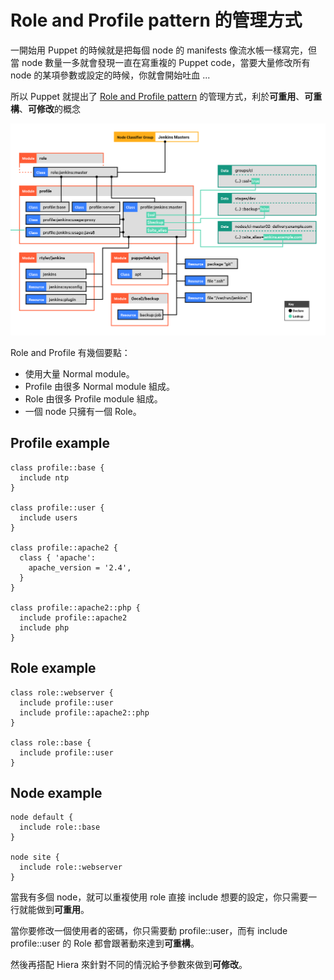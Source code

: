 # Role and Profile pattern 的管理方式

一開始用 Puppet 的時候就是把每個 node 的 manifests 像流水帳一樣寫完，但當 node 數量一多就會發現一直在寫重複的 Puppet code，當要大量修改所有 node 的某項參數或設定的時候，你就會開始吐血 ...


所以 Puppet 就提出了 [Role and Profile pattern][role-and-profile-pattern] 的管理方式，利於**可重用**、**可重構**、**可修改**的概念

![roles-and-profiles-overview](/assets/images/roles_and_profiles_overview.png)

Role and Profile 有幾個要點：

  - 使用大量 Normal module。
  - Profile 由很多 Normal module 組成。
  - Role 由很多 Profile module 組成。
  - 一個 node 只擁有一個 Role。

## Profile example

```puppet
class profile::base {
  include ntp
}

class profile::user {
  include users
}
 
class profile::apache2 {
  class { 'apache':
    apache_version = '2.4',
  }
}
 
class profile::apache2::php {
  include profile::apache2
  include php
}
```

## Role example

```puppet
class role::webserver {
  include profile::user
  include profile::apache2::php
}

class role::base {
  include profile::user
}
```

## Node example

```puppet
node default {
  include role::base
}

node site {
  include role::webserver
}
```

當我有多個 node，就可以重複使用 role 直接 include 想要的設定，你只需要一行就能做到**可重用**。

當你要修改一個使用者的密碼，你只需要動 profile::user，而有 include profile::user 的 Role 都會跟著動來達到**可重構**。

然後再搭配 Hiera 來針對不同的情況給予參數來做到**可修改**。


[role-and-profile-pattern]: https://docs.puppet.com/pe/2017.2/r_n_p_intro.html